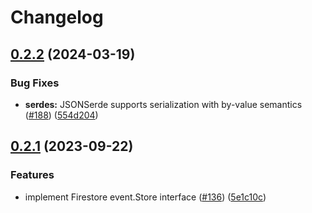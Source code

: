 # Changelog

## [0.2.2](https://github.com/get-eventually/go-eventually/compare/serdes-v0.2.1...serdes/v0.2.2) (2024-03-19)


### Bug Fixes

* **serdes:** JSONSerde supports serialization with by-value semantics ([#188](https://github.com/get-eventually/go-eventually/issues/188)) ([554d204](https://github.com/get-eventually/go-eventually/commit/554d2042a5c4c3a5940ff43165a30861259d8495))

## [0.2.1](https://github.com/get-eventually/go-eventually/compare/serdes-v0.2.0...serdes-v0.2.1) (2023-09-22)


### Features

* implement Firestore event.Store interface ([#136](https://github.com/get-eventually/go-eventually/issues/136)) ([5e1c10c](https://github.com/get-eventually/go-eventually/commit/5e1c10c04d5a51b89da7ba146665882fdfeba237))

